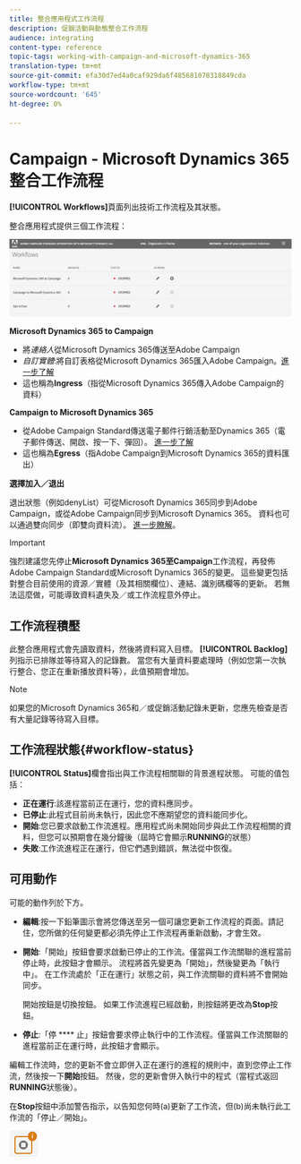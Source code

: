 ```yaml
---
title: 整合應用程式工作流程
description: 促銷活動與動態整合工作流程
audience: integrating
content-type: reference
topic-tags: working-with-campaign-and-microsoft-dynamics-365
translation-type: tm+mt
source-git-commit: efa30d7ed4a0caf929da6f485681078318849cda
workflow-type: tm+mt
source-wordcount: '645'
ht-degree: 0%

---
```



# Campaign - Microsoft Dynamics 365整合工作流程

**[!UICONTROL Workflows]**&#x200B;頁面列出技術工作流程及其狀態。

整合應用程式提供三個工作流程：

![](assets/do-not-localize/d365-to-acs-ui-page-workflows.png)

**Microsoft Dynamics 365 to Campaign**
* 將&#x200B;*連絡人*&#x200B;從Microsoft Dynamics 365傳送至Adobe Campaign
* *自訂實體*:將自訂表格從Microsoft Dynamics 365匯入Adobe Campaign。[進一步了解](../../integrating/using/d365-acs-using-the-integration.md#data-flows)
* 這也稱為&#x200B;**Ingress**（指從Microsoft Dynamics 365傳入Adobe Campaign的資料）

**Campaign to Microsoft Dynamics 365**
* 從Adobe Campaign Standard傳送電子郵件行銷活動至Dynamics 365（電子郵件傳送、開啟、按一下、彈回）。 [進一步了解](../../integrating/using/d365-acs-using-the-integration.md#email-marketing-event-flow)
* 這也稱為&#x200B;**Egress**（指Adobe Campaign到Microsoft Dynamics 365的資料匯出）

**選擇加入／退出**

退出狀態（例如denyList）可從Microsoft Dynamics 365同步到Adobe Campaign，或從Adobe Campaign同步到Microsoft Dynamics 365。 資料也可以通過雙向同步（即雙向資料流）。 [進一步瞭解](../../integrating/using/d365-acs-self-service-app-data-sync.md#opt-in-out-wf)。

>[!IMPORTANT]
>
>強烈建議您先停止&#x200B;**Microsoft Dynamics 365至Campaign**&#x200B;工作流程，再發佈Adobe Campaign Standard或Microsoft Dynamics 365的變更。 這些變更包括對整合目前使用的資源／實體（及其相關欄位）、連結、識別碼欄等的更新。 若無法這麼做，可能導致資料遺失及／或工作流程意外停止。

## 工作流程積壓

此整合應用程式會先讀取資料，然後將資料寫入目標。 **[!UICONTROL Backlog]**&#x200B;列指示已排隊並等待寫入的記錄數。 當您有大量資料要處理時（例如您第一次執行整合、您正在重新播放資料等），此值預期會增加。

>[!NOTE]
>如果您的Microsoft Dynamics 365和／或促銷活動記錄未更新，您應先檢查是否有大量記錄等待寫入目標。


## 工作流程狀態{#workflow-status}

**[!UICONTROL Status]**&#x200B;欄會指出與工作流程相關聯的背景進程狀態。 可能的值包括：

* **正在運行**:該進程當前正在運行，您的資料應同步。
* **已停止**:此程式目前尚未執行，因此您不應期望您的資料能同步化。
* **開始**:您已要求啟動工作流進程。應用程式尚未開始同步與此工作流程相關的資料，但您可以預期會在幾分鐘後（屆時它會顯示&#x200B;**RUNNING**&#x200B;的狀態）
* **失敗**:工作流進程正在運行，但它們遇到錯誤，無法從中恢復。

## 可用動作

可能的動作列於下方。

* **編輯**:按一下鉛筆圖示會將您傳送至另一個可讓您更新工作流程的頁面。請記住，您所做的任何變更都必須先停止工作流程再重新啟動，才會生效。

* **開始**:「開始」按鈕會要求啟動已停止的工作流。僅當與工作流關聯的進程當前停止時，此按鈕才會顯示。 流程將首先變更為「開始」，然後變更為「執行中」。 在工作流處於「正在運行」狀態之前，與工作流關聯的資料將不會開始同步。

   開始按鈕是切換按鈕。 如果工作流進程已經啟動，則按鈕將更改為&#x200B;**Stop**&#x200B;按鈕。

* **停止**:「停 **** 止」按鈕會要求停止執行中的工作流程。僅當與工作流關聯的進程當前正在運行時，此按鈕才會顯示。

編輯工作流時，您的更新不會立即併入正在運行的進程的規則中，直到您停止工作流，然後按一下&#x200B;**開始**&#x200B;按鈕。 然後，您的更新會併入執行中的程式（當程式返回&#x200B;**RUNNING**&#x200B;狀態後）。

在&#x200B;**Stop**&#x200B;按鈕中添加警告指示，以告知您何時(a)更新了工作流，但(b)尚未執行此工作流的「停止／開始」。

![](assets/do-not-localize/d365-to-acs-icon-stop-with-changes.png)
